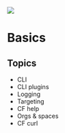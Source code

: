![](https://ga4gh.azurewebsites.net/api?repo=CFCD-exercises/basics&empty)
# Basics

## Topics

- CLI
- CLI plugins
- Logging
- Targeting
- CF help
- Orgs & spaces
- CF curl

<!--What commands are not listed when using the cf -h?
What does the cf target command do?
What command would you use to list all spaces in your Cloud Foundry organization?
What command would you use to list service offerings in the marketplace?-->
